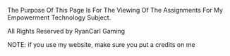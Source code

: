 The Purpose Of This Page Is For The Viewing Of The Assignments For My Empowerment Technology Subject.

All Rights Reserved by RyanCarl Gaming

NOTE: if you use my website, make sure you put a credits on me
